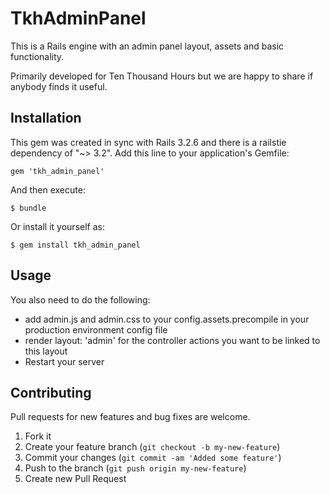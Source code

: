 # TkhAdminPanel

This is a Rails engine with an admin panel layout, assets and basic functionality.

Primarily developed for Ten Thousand Hours but we are happy to share if anybody finds it useful.

## Installation

This gem was created in sync with Rails 3.2.6 and there is a railstie dependency of "~> 3.2". Add this line to your application's Gemfile:

    gem 'tkh_admin_panel'

And then execute:

    $ bundle

Or install it yourself as:

    $ gem install tkh_admin_panel

## Usage

You also need to do the following:

* add admin.js and admin.css to your config.assets.precompile in your production environment config file
* render layout: 'admin' for the controller actions you want to be linked to this layout
* Restart your server

## Contributing

Pull requests for new features and bug fixes are welcome.

1. Fork it
2. Create your feature branch (`git checkout -b my-new-feature`)
3. Commit your changes (`git commit -am 'Added some feature'`)
4. Push to the branch (`git push origin my-new-feature`)
5. Create new Pull Request
